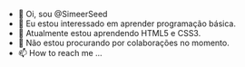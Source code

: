 - 👋 Oi, sou @SimeerSeed
- 👀 Eu estou interessado em aprender programação básica.
- 🌱 Atualmente estou aprendendo HTML5 e CSS3.
- 💞️ Não estou procurando por colaborações no momento.
- 📫 How to reach me ...

<!---
SimeerSeed/SimeerSeed is a ✨ special ✨ repository because its `README.md` (this file) appears on your GitHub profile.
You can click the Preview link to take a look at your changes.
--->
